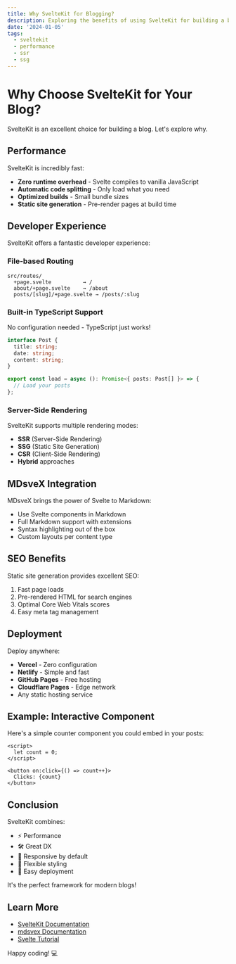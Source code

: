 ```yaml
---
title: Why SvelteKit for Blogging?
description: Exploring the benefits of using SvelteKit for building a blog
date: '2024-01-05'
tags:
  - sveltekit
  - performance
  - ssr
  - ssg
---
```


# Why Choose SvelteKit for Your Blog?

SvelteKit is an excellent choice for building a blog. Let's explore why.

## Performance

SvelteKit is incredibly fast:

- **Zero runtime overhead** - Svelte compiles to vanilla JavaScript
- **Automatic code splitting** - Only load what you need
- **Optimized builds** - Small bundle sizes
- **Static site generation** - Pre-render pages at build time

## Developer Experience

SvelteKit offers a fantastic developer experience:

### File-based Routing

```
src/routes/
  +page.svelte          → /
  about/+page.svelte    → /about
  posts/[slug]/+page.svelte → /posts/:slug
```

### Built-in TypeScript Support

No configuration needed - TypeScript just works!

```typescript
interface Post {
  title: string;
  date: string;
  content: string;
}

export const load = async (): Promise<{ posts: Post[] }> => {
  // Load your posts
};
```

### Server-Side Rendering

SvelteKit supports multiple rendering modes:

- **SSR** (Server-Side Rendering)
- **SSG** (Static Site Generation)
- **CSR** (Client-Side Rendering)
- **Hybrid** approaches

## MDsveX Integration

MDsveX brings the power of Svelte to Markdown:

- Use Svelte components in Markdown
- Full Markdown support with extensions
- Syntax highlighting out of the box
- Custom layouts per content type

## SEO Benefits

Static site generation provides excellent SEO:

1. Fast page loads
2. Pre-rendered HTML for search engines
3. Optimal Core Web Vitals scores
4. Easy meta tag management

## Deployment

Deploy anywhere:

- **Vercel** - Zero configuration
- **Netlify** - Simple and fast
- **GitHub Pages** - Free hosting
- **Cloudflare Pages** - Edge network
- Any static hosting service

## Example: Interactive Component

Here's a simple counter component you could embed in your posts:

```svelte
<script>
  let count = 0;
</script>

<button on:click={() => count++}>
  Clicks: {count}
</button>
```

## Conclusion

SvelteKit combines:

- ⚡ Performance
- 🛠️ Great DX
- 📱 Responsive by default
- 🎨 Flexible styling
- 🚀 Easy deployment

It's the perfect framework for modern blogs!

## Learn More

- [SvelteKit Documentation](https://kit.svelte.dev/)
- [mdsvex Documentation](https://mdsvex.pngwn.io/)
- [Svelte Tutorial](https://svelte.dev/tutorial)

Happy coding! 💻

